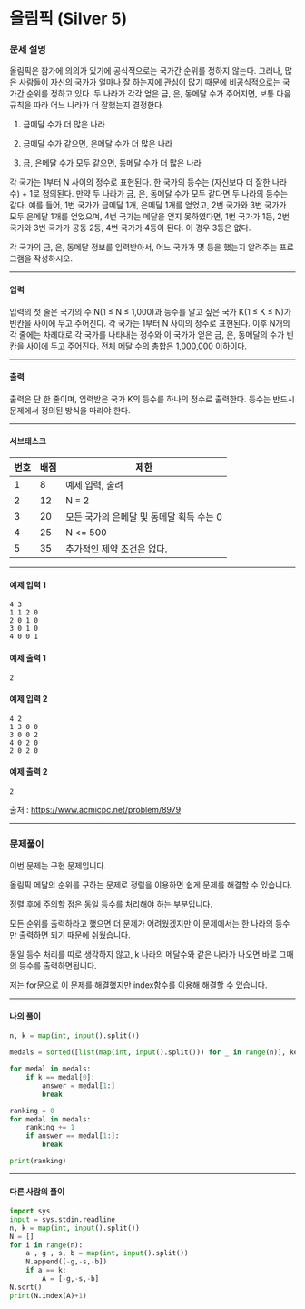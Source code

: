 # 올림픽 (Silver 5)

### 문제 설명

올림픽은 참가에 의의가 있기에 공식적으로는 국가간 순위를 정하지 않는다. 그러나, 많은 사람들이 자신의 국가가 얼마나 잘 하는지에 관심이 많기 때문에 비공식적으로는 국가간 순위를 정하고 있다. 두 나라가 각각 얻은 금, 은, 동메달 수가 주어지면, 보통 다음 규칙을 따라 어느 나라가 더 잘했는지 결정한다.

1. 금메달 수가 더 많은 나라 

2. 금메달 수가 같으면, 은메달 수가 더 많은 나라

3. 금, 은메달 수가 모두 같으면, 동메달 수가 더 많은 나라 

각 국가는 1부터 N 사이의 정수로 표현된다. 한 국가의 등수는 (자신보다 더 잘한 나라 수) + 1로 정의된다. 만약 두 나라가 금, 은, 동메달 수가 모두 같다면 두 나라의 등수는 같다. 예를 들어, 1번 국가가 금메달 1개, 은메달 1개를 얻었고, 2번 국가와 3번 국가가 모두 은메달 1개를 얻었으며, 4번 국가는 메달을 얻지 못하였다면, 1번 국가가 1등, 2번 국가와 3번 국가가 공동 2등, 4번 국가가 4등이 된다. 이 경우 3등은 없다. 

각 국가의 금, 은, 동메달 정보를 입력받아서, 어느 국가가 몇 등을 했는지 알려주는 프로그램을 작성하시오. 

---

#### 입력

입력의 첫 줄은 국가의 수 N(1 ≤ N ≤ 1,000)과 등수를 알고 싶은 국가 K(1 ≤ K ≤ N)가 빈칸을 사이에 두고 주어진다. 각 국가는 1부터 N 사이의 정수로 표현된다. 이후 N개의 각 줄에는 차례대로 각 국가를 나타내는 정수와 이 국가가 얻은 금, 은, 동메달의 수가 빈칸을 사이에 두고 주어진다. 전체 메달 수의 총합은 1,000,000 이하이다.

---

#### 출력

출력은 단 한 줄이며, 입력받은 국가 K의 등수를 하나의 정수로 출력한다. 등수는 반드시 문제에서 정의된 방식을 따라야 한다. 

---

#### 서브태스크

|번호|배점|제한|
|-|-|-|
|1|8|예제 입력, 출려|
|2|12|N = 2|
|3|20|모든 국가의 은메달 및 동메달 획득 수는 0|
|4|25|N <= 500|
|5|35|추가적인 제약 조건은 없다.|

---

#### 예제 입력 1

~~~
4 3
1 1 2 0
2 0 1 0
3 0 1 0
4 0 0 1
~~~

#### 예제 출력 1

~~~
2
~~~

#### 예제 입력 2

~~~
4 2
1 3 0 0
3 0 0 2
4 0 2 0
2 0 2 0
~~~

#### 예제 출력 2

~~~
2
~~~

출처 : https://www.acmicpc.net/problem/8979

---

### 문제풀이

이번 문제는 구현 문제입니다.

올림픽 메달의 순위를 구하는 문제로 정렬을 이용하면 쉽게 문제를 해결할 수 있습니다.

정렬 후에 주의할 점은 동일 등수를 처리해야 하는 부분입니다.

모든 순위를 출력하라고 했으면 더 문제가 어려웠겠지만 이 문제에서는 한 나라의 등수만 출력하면 되기 때문에 쉬웠습니다.

동일 등수 처리를 따로 생각하지 않고, k 나라의 메달수와 같은 나라가 나오면 바로 그때의 등수를 출력하면됩니다.

저는 for문으로 이 문제를 해결했지만 index함수를 이용해 해결할 수 있습니다.

---

#### 나의 풀이

~~~python
n, k = map(int, input().split())

medals = sorted([list(map(int, input().split())) for _ in range(n)], key=lambda x: x[1:], reverse=True)

for medal in medals:
    if k == medal[0]:
        answer = medal[1:]
        break

ranking = 0
for medal in medals:
    ranking += 1
    if answer == medal[1:]:
        break

print(ranking)
~~~

---

#### 다른 사람의 풀이

~~~python
import sys
input = sys.stdin.readline
n, k = map(int, input().split())
N = []
for i in range(n):
    a , g , s, b = map(int, input().split())
    N.append([-g,-s,-b])
    if a == k:
        A = [-g,-s,-b]
N.sort()
print(N.index(A)+1)
~~~
